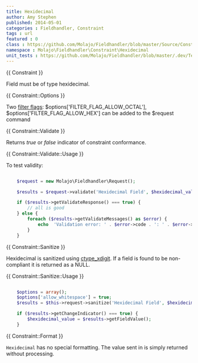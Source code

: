 ```yaml
---
title: Hexidecimal
author: Amy Stephen
published: 2014-05-01
categories : Fieldhandler, Constraint
tags : url
featured : 0
class : https://github.com/Molajo/Fieldhandler/blob/master/Source/Constraint/Hexidecimal.php
namespace : Molajo\Fieldhandler\Constraint\Hexidecimal
unit_tests : https://github.com/Molajo/Fieldhandler/blob/master/.dev/Tests/HexidecimalTest.php
---
```


{{ Constraint }}

Field must be of type hexidecimal.

{{ Constraint::Options }}

Two [filter flags](http://us2.php.net/manual/en/filter.filters.flags.php): $options['FILTER_FLAG_ALLOW_OCTAL'],
$options['FILTER_FLAG_ALLOW_HEX'] can be added to the $request command

{{ Constraint::Validate }}

Returns *true* or *false* indicator of constraint conformance.

{{ Constraint::Validate::Usage }}

To test validity:

```php

    $request = new Molajo\Fieldhandler\Request();

    $results = $request->validate('Hexidecimal Field', $hexidecimal_value, 'Hexidecimal');

    if ($results->getValidateResponse() === true) {
        // all is good
    } else {
        foreach ($results->getValidateMessages() as $error) {
            echo  'Validation error: ' . $error->code . ': ' . $error->message . '\n';
        }
    }

```

{{ Constraint::Sanitize }}

Hexidecimal is sanitized using [ctype_xdigit](http://us2.php.net/manual/en/function.ctype-xdigit.php).
If a field is found to be non-compliant it is returned as a NULL.

{{ Constraint::Sanitize::Usage }}

```php

    $options = array();
    $options['allow_whitespace'] = true;
    $results = $this->request->sanitize('Hexidecimal Field', $hexidecimal_value, 'Hexidecimal', $options);

    if ($results->getChangeIndicator() === true) {
        $hexidecimal_value = $results->getFieldValue();
    }

```

{{ Constraint::Format }}

`Hexidecimal` has no special formatting. The value sent in is simply returned without processing.
